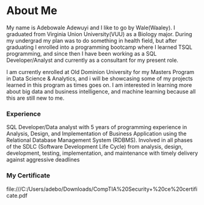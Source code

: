 # About Me

 My name is Adebowale Adewuyi and I like to go by Wale(Waaley). I graduated from Virginia Union University(VUU) as a Biology major. During my undergrad my plan was to do something in health field, but after graduating I enrolled into a programming bootcamp where I learned TSQL programming, and since then I have been working as a SQL Developer/Analyst and currently as a consultant for my present role. 

 I am currently enrolled at Old Dominion University for my Masters Program in Data Science & Analytics, and i will be showcasing some of my projects learned in this program as times goes on. I am interested in learning more about big data and business intelligence, and machine learning because all this are still new to me. 

### Experience
 
 SQL Developer/Data analyst with 5 years of programming experience in Analysis, Design, and Implementation of Business Application using the Relational Database Management System (RDBMS). Involved in all phases of the SDLC (Software Development Life Cycle) from analysis, design, development, testing, implementation, and maintenance with timely delivery against aggressive deadlines

### My Certificate
file:///C:/Users/adebo/Downloads/CompTIA%20Security+%20ce%20certificate.pdf
